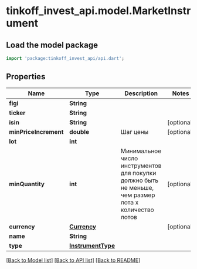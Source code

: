 # tinkoff_invest_api.model.MarketInstrument

## Load the model package
```dart
import 'package:tinkoff_invest_api/api.dart';
```

## Properties
Name | Type | Description | Notes
------------ | ------------- | ------------- | -------------
**figi** | **String** |  | 
**ticker** | **String** |  | 
**isin** | **String** |  | [optional] 
**minPriceIncrement** | **double** | Шаг цены | [optional] 
**lot** | **int** |  | 
**minQuantity** | **int** | Минимальное число инструментов для покупки должно быть не меньше, чем размер лота х количество лотов | [optional] 
**currency** | [**Currency**](Currency.md) |  | [optional] 
**name** | **String** |  | 
**type** | [**InstrumentType**](InstrumentType.md) |  | 

[[Back to Model list]](../README.md#documentation-for-models) [[Back to API list]](../README.md#documentation-for-api-endpoints) [[Back to README]](../README.md)


